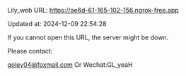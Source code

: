 Lily_web URL: https://ae6d-61-165-102-156.ngrok-free.app

Updated at: 2024-12-09 22:54:28

If you cannot open this URL, the server might be down.

Please contact: 

goley04@foxmail.com Or Wechat:GL_yeaH